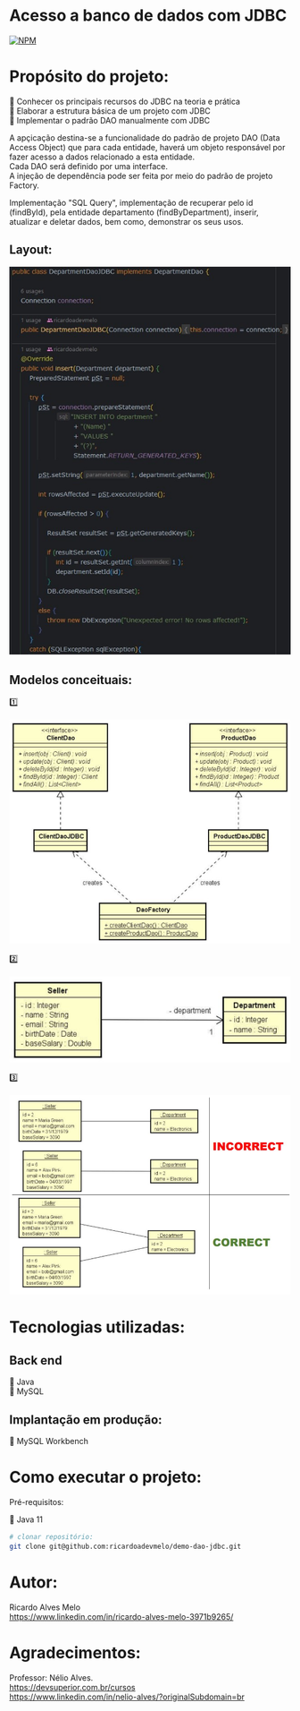 # Acesso a banco de dados com JDBC
[![NPM](https://img.shields.io/npm/l/react)](https://github.com/ricardoadevmelo/demo-dao-jdbc/blob/main/LICENCE) 

# Propósito do projeto:

:small_blue_diamond: Conhecer os principais recursos do JDBC na teoria e prática <br />
:small_blue_diamond: Elaborar a estrutura básica de um projeto com JDBC <br />
:small_blue_diamond: Implementar o padrão DAO manualmente com JDBC <br />

A apçicação destina-se a funcionalidade do padrão de projeto DAO (Data Access Object) que para cada entidade, haverá um objeto responsável por fazer acesso a dados relacionado a esta
entidade. <br />
Cada DAO será definido por uma interface. <br />
A injeção de dependência pode ser feita por meio do padrão de projeto Factory. <br />

Implementação "SQL Query", implementação de recuperar pelo id (findById), pela entidade departamento (findByDepartment), inserir, atualizar e deletar dados, bem como, demonstrar os seus usos.

## Layout:
![Mobile 1](https://github.com/ricardoadevmelo/demo-dao-jdbc/blob/main/assets/modelo%20layout.jpg)

## Modelos conceituais:

:one: <br /> <br />
![Modelo Conceitual](https://github.com/ricardoadevmelo/demo-dao-jdbc/blob/main/assets/modelo%20conceitual1.jpg) <br />

:two: <br /> <br />
![Modelo Conceitual](https://github.com/ricardoadevmelo/demo-dao-jdbc/blob/main/assets/modelo%20conceitual2.jpg) <br />

:three: <br /> <br />
![Modelo Conceitual](https://github.com/ricardoadevmelo/demo-dao-jdbc/blob/main/assets/modelo%20conceitual3.jpg) <br />

# Tecnologias utilizadas:
## Back end
:small_blue_diamond: Java <br />
:small_blue_diamond: MySQL

## Implantação em produção:
:small_blue_diamond: MySQL Workbench

# Como executar o projeto:

Pré-requisitos: <br />

:small_blue_diamond: Java 11 <br />
```bash
# clonar repositório: 
git clone git@github.com:ricardoadevmelo/demo-dao-jdbc.git
```

# Autor: <br />
Ricardo Alves Melo <br />
https://www.linkedin.com/in/ricardo-alves-melo-3971b9265/

# Agradecimentos: <br />

Professor: Nélio Alves. <br />
https://devsuperior.com.br/cursos <br />
https://www.linkedin.com/in/nelio-alves/?originalSubdomain=br
